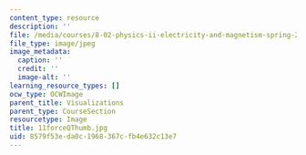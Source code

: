 ```yaml
---
content_type: resource
description: ''
file: /media/courses/8-02-physics-ii-electricity-and-magnetism-spring-2007/8579f53eda0c1968367cfb4e632c13e7_11forceQThumb.jpg
file_type: image/jpeg
image_metadata:
  caption: ''
  credit: ''
  image-alt: ''
learning_resource_types: []
ocw_type: OCWImage
parent_title: Visualizations
parent_type: CourseSection
resourcetype: Image
title: 11forceQThumb.jpg
uid: 8579f53e-da0c-1968-367c-fb4e632c13e7
---
```

